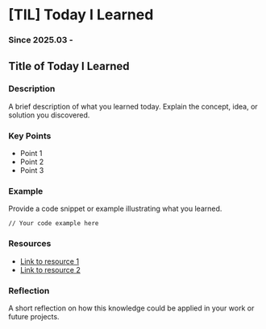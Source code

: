 # [TIL] Today I Learned

### Since 2025.03 -

## Title of Today I Learned

### Description
A brief description of what you learned today. Explain the concept, idea, or solution you discovered.

### Key Points
- Point 1
- Point 2
- Point 3

### Example
Provide a code snippet or example illustrating what you learned.

```language
// Your code example here
```

### Resources
- [Link to resource 1](#)
- [Link to resource 2](#)

### Reflection
A short reflection on how this knowledge could be applied in your work or future projects.
